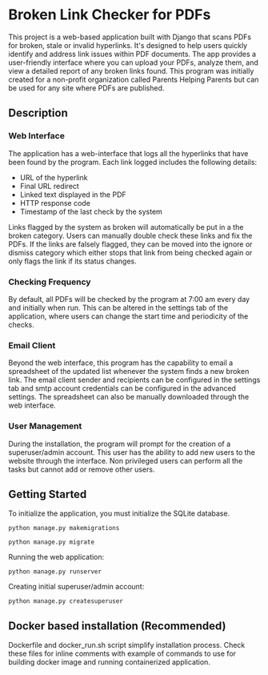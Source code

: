 # Broken Link Checker for PDFs

This project is a web-based application built with Django that scans PDFs for broken, stale or invalid hyperlinks. It's designed to help users quickly identify and address link issues within PDF documents. The app provides a user-friendly interface where you can upload your PDFs, analyze them, and view a detailed report of any broken links found. This program was initially created for a non-profit organization called Parents Helping Parents but can be used for any site where PDFs are published. 

## Description
### Web Interface 
The application has a web-interface that logs all the hyperlinks that have been found by the program.
Each link logged includes the following details:
* URL of the hyperlink
* Final URL redirect 
* Linked text displayed in the PDF
* HTTP response code
* Timestamp of the last check by the system

Links flagged by the system as broken will automatically be put in a the broken category. Users can manually double check these links and fix the PDFs. If the links are falsely flagged, they can be moved into the ignore or dismiss category which either stops that link from being checked again or only flags the link if its status changes. 

### Checking Frequency
By default, all PDFs will be checked by the program at 7:00 am every day and initially when run. This can be altered in the settings tab of the application, where users can change the start time and periodicity of the checks. 

### Email Client
Beyond the web interface, this program has the capability to email a spreadsheet of the updated list whenever the system finds a new broken link. The email client sender and recipients can be configured in the settings tab and smtp account credentials can be configured in the advanced settings. The spreadsheet can also be manually downloaded through the web interface. 

### User Management
During the installation, the program will prompt for the creation of a superuser/admin account. This user has the ability to add new users to the website through the interface. Non privileged users can perform all the tasks but cannot add or remove other users.

## Getting Started
To initialize the application, you must initialize the SQLite database. 
```
python manage.py makemigrations
```
```
python manage.py migrate
```
Running the web application:
```
python manage.py runserver
```
Creating initial superuser/admin account:
```
python manage.py createsuperuser
```

## Docker based installation (Recommended)
Dockerfile and docker_run.sh script simplify installation process.  Check these files for inline comments with example of commands to use for building docker image and running containerized application.
